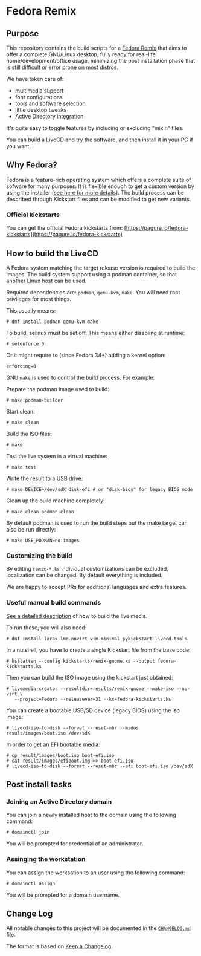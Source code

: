 # Fedora Remix

## Purpose

This repository contains the build scripts for a [Fedora Remix][01] that aims
to offer a complete GNU/Linux desktop, fully ready for real-life
home/development/office usage, minimizing the post installation phase that is
still difficult or error prone on most distros.

We have taken care of:

* multimedia support
* font configurations
* tools and software selection
* little desktop tweaks
* Active Directory integration

It's quite easy to toggle features by including or excluding "mixin" files.

You can build a LiveCD and try the software, and then install it in your PC
if you want.

## Why Fedora?

Fedora is a feature-rich operating system which offers a complete suite of
sofware for many purposes. It is flexible enough to get a custom version by
using the installer ([see here for more details][02]). The build process can
be described through Kickstart files and can be modified to get new variants.

### Official kickstarts

You can get the official Fedora kickstarts from:
[https://pagure.io/fedora-kickstarts](https://pagure.io/fedora-kickstarts)

## How to build the LiveCD

A Fedora system matching the target release version is required to build the
images. The build system support using a podman container, so that another
Linux host can be used.

Required dependencies are: `podman`, `qemu-kvm`, `make`. You will need root
privileges for most things.

This usually means:

```
# dnf install podman qemu-kvm make
```

To build, selinux must be set off. This means either disabling at runtime:

```
# setenforce 0
```

Or it might require to (since Fedora 34+) adding a kernel option:

```
enforcing=0
```

GNU `make` is used to control the build process. For example:

Prepare the podman image used to build:

```
# make podman-builder
```

Start clean:

```
# make clean
```

Build the ISO files:

```
# make
```

Test the live system in a virtual machine:

```
# make test
```

Write the result to a USB drive:

```
# make DEVICE=/dev/sdX disk-efi # or "disk-bios" for legacy BIOS mode
```

Clean up the build machine completely:

```
# make clean podman-clean
```

By default podman is used to run the build steps but the make target can also
be run directly:

```
# make USE_PODMAN=no images
```

### Customizing the build

By editing `remix-*.ks` individual customizations can be excluded,
localization can be changed. By default everything is included.

We are happy to accept PRs for additional languages and extra features.

### Useful manual build commands

[See a detailed description][03] of how to build the live media.

To run these, you will also need:

```
# dnf install lorax-lmc-novirt vim-minimal pykickstart livecd-tools
```

In a nutshell, you have to create a single Kickstart file from the base code:

```
# ksflatten --config kickstarts/remix-gnome.ks --output fedora-kickstarts.ks
```

Then you can build the ISO image using the kickstart just obtained:

```
# livemedia-creator --resultdir=results/remix-gnome --make-iso --no-virt \
   --project=Fedora --releasever=31 --ks=fedora-kickstarts.ks
```

You can create a bootable USB/SD device (legacy BIOS) using the iso image:

```
# livecd-iso-to-disk --format --reset-mbr --msdos result/images/boot.iso /dev/sdX
```

In order to get an EFI bootable media:

```
# cp result/images/boot.iso boot-efi.iso
# cat result/images/efiboot.img >> boot-efi.iso
# livecd-iso-to-disk --format --reset-mbr --efi boot-efi.iso /dev/sdX
```

## Post install tasks

### Joining an Active Directory domain

You can join a newly installed host to the domain using the following command:

```
# domainctl join
```

You will be prompted for credential of an administrator.

### Assinging the workstation

You can assign the worksation to an user using the following command:

```
# domainctl assign
```

You will be prompted for a domain username.

## Change Log

All notable changes to this project will be documented in the [`CHANGELOG.md`](CHANGELOG.md) file.

The format is based on [Keep a Changelog][04].

[01]: https://fedoraproject.org/wiki/Remix
[02]: https://en.wikipedia.org/wiki/Anaconda_(installer)
[03]: https://fedoraproject.org/wiki/Livemedia-creator-_How_to_create_and_use_a_Live_CD
[04]: http://keepachangelog.com/
